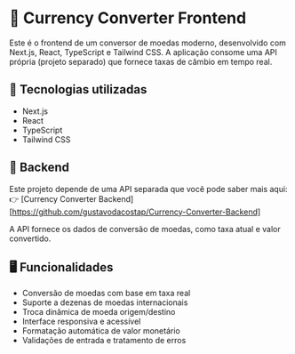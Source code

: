 # 💱 Currency Converter Frontend

Este é o frontend de um conversor de moedas moderno, desenvolvido com Next.js, React, TypeScript e Tailwind CSS. A aplicação consome uma API própria (projeto separado) que fornece taxas de câmbio em tempo real.

## 🚀 Tecnologias utilizadas

- Next.js
- React
- TypeScript
- Tailwind CSS

## 🔗 Backend

Este projeto depende de uma API separada que você pode saber mais aqui:
👉 [Currency Converter Backend][https://github.com/gustavodacostap/Currency-Converter-Backend]

A API fornece os dados de conversão de moedas, como taxa atual e valor convertido.

## 🖥️ Funcionalidades

- Conversão de moedas com base em taxa real
- Suporte a dezenas de moedas internacionais
- Troca dinâmica de moeda origem/destino
- Interface responsiva e acessível
- Formatação automática de valor monetário
- Validações de entrada e tratamento de erros